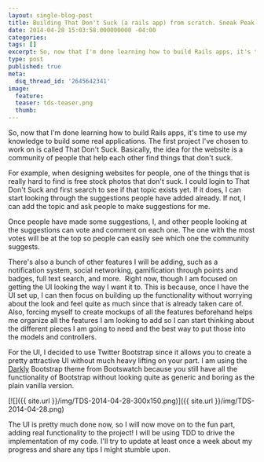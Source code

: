 ```yaml
---
layout: single-blog-post
title: Building That Don't Suck (a rails app) from scratch. Sneak Peak at the UI.
date: 2014-04-28 15:03:58.000000000 -04:00
categories:
tags: []
excerpt: So, now that I'm done learning how to build Rails apps, it's time to use my knowledge to build some real applications. The first project I've chosen to work on is called That Don't Suck. Basically, the idea for the website is a community of people that help each other find things that don't suck.
type: post
published: true
meta:
  dsq_thread_id: '2645642341'
image:
  feature:
  teaser: tds-teaser.png
  thumb:
---
```

So, now that I'm done learning how to build Rails apps, it's time to use my knowledge to build some real applications. The first project I've chosen to work on is called That Don't Suck. Basically, the idea for the website is a community of people that help each other find things that don't suck.

For example, when designing websites for people, one of the things that is really hard to find is free stock photos that don't suck. I could login to That Don't Suck and first search to see if that topic exists yet. If it does, I can start looking through the suggestions people have added already. If not, I can add the topic and ask people to make suggestions for me.

Once people have made some suggestions, I, and other people looking at the suggestions can vote and comment on each one. The one with the most votes will be at the top so people can easily see which one the community suggests.

There's also a bunch of other features I will be adding, such as a notification system, social networking, gamification through points and badges, full text search, and more.  Right now, though I am focused on getting the UI looking the way I want it to. This is because, once I have the UI set up, I can then focus on building up the functionality without worrying about the look and feel quite as much since that is already taken care of. Also, forcing myself to create mockups of all the features beforehand helps me organize all the features I am looking to add so I can start thinking about the different pieces I am going to need and the best way to put those into the models and controllers.

For the UI, I decided to use Twitter Bootstrap since it allows you to create a pretty attractive UI without much heavy lifting on your part. I am using the [Darkly](http://bootswatch.com/darkly/) Bootstrap theme from Bootswatch because you still have all the functionality of Bootstrap without looking quite as generic and boring as the plain vanilla version.

[![]({{ site.url }}/img/TDS-2014-04-28-300x150.png)]({{ site.url }}/img/TDS-2014-04-28.png)

The UI is pretty much done now, so I will now move on to the fun part, adding real functionality to the project! I will be using TDD to drive the implementation of my code. I'll try to update at least once a week about my progress and share any tips I might stumble upon.
